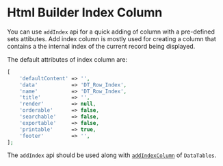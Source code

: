 # Html Builder Index Column

You can use `addIndex` api for a quick adding of column with a pre-defined sets attibutes.
Add index column is mostly used for creating a column that contains a the internal index of the current record being displayed.

The default attributes of index column are:
```php
[
	'defaultContent' => '',
	'data'           => 'DT_Row_Index',
	'name'           => 'DT_Row_Index',
	'title'          => '',
	'render'         => null,
	'orderable'      => false,
	'searchable'     => false,
	'exportable'     => false,
	'printable'      => true,
	'footer'         => '',
];
```

The `addIndex` api should be used along with [`addIndexColumn`](/docs/{{package}}/{{version}}/index-column) of `DataTables`.
